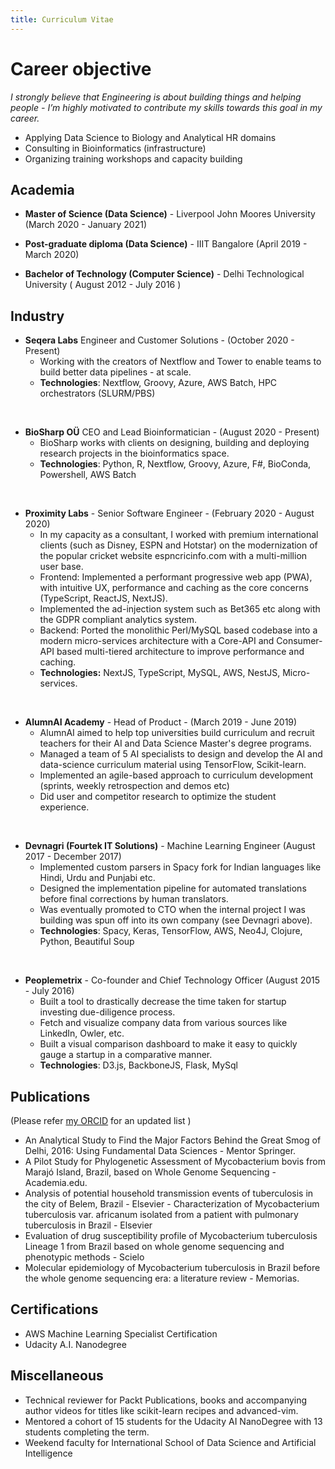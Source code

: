 ```yaml
---
title: Curriculum Vitae
---
```


<!-- TODO: ADD PDF COPY  -->

<!-- TODO: Add social media profiles -->

# Career objective

_I strongly believe that Engineering is about building things and helping people -
I’m highly motivated to contribute my skills towards this goal in my career._

- Applying Data Science to Biology and Analytical HR domains
- Consulting in Bioinformatics (infrastructure)
- Organizing training workshops and capacity building

## Academia

- **Master of Science (Data Science)** - Liverpool John Moores University (March 2020 - January 2021)

- **Post-graduate diploma (Data Science)** - IIIT Bangalore (April 2019 - March 2020)

- **Bachelor of Technology (Computer Science)** - Delhi Technological University ( August 2012 - July 2016 )

## Industry

- **Seqera Labs** Engineer and Customer Solutions -  (October 2020 - Present)
  - Working with the creators of Nextflow and Tower to enable teams to build better data pipelines - at scale.
  - **Technologies**: Nextflow, Groovy, Azure, AWS Batch, HPC orchestrators (SLURM/PBS)

<br />

- **BioSharp OÜ** CEO and Lead Bioinformatician - (August 2020 - Present)
  - BioSharp works with clients on designing, building and deploying research projects in the bioinformatics space.
  - **Technologies**: Python, R, Nextflow, Groovy, Azure, F#, BioConda, Powershell, AWS Batch

<br />

- **Proximity Labs** - Senior Software Engineer - (February 2020 - August 2020)
  - In my capacity as a consultant, I worked with premium international clients (such as Disney, ESPN and Hotstar) on the modernization of the popular cricket website espncricinfo.com with a multi-million user base.
  - Frontend: Implemented a performant progressive web app (PWA), with intuitive UX, performance and caching as the core concerns (TypeScript, ReactJS, NextJS).
  - Implemented the ad-injection system such as Bet365 etc along with the GDPR compliant analytics system.
  - Backend: Ported the monolithic Perl/MySQL based codebase into a modern micro-services architecture with a Core-API and Consumer-API based multi-tiered architecture to improve performance and caching.
  - **Technologies:** NextJS, TypeScript, MySQL, AWS, NestJS, Micro-services.

<br />

- **AlumnAI Academy** - Head of Product - (March 2019 - June 2019)
  - AlumnAI aimed to help top universities build curriculum and recruit teachers for their AI and Data Science Master's degree programs.
  - Managed a team of 5 AI specialists to design and develop the AI and data-science curriculum material using TensorFlow, Scikit-learn.
  - Implemented an agile-based approach to curriculum development (sprints, weekly retrospection and demos etc)
  - Did user and competitor research to optimize the student experience.

<br />

- **Devnagri (Fourtek IT Solutions)** - Machine Learning Engineer (August 2017 - December 2017)
  - Implemented custom parsers in Spacy fork for Indian languages like Hindi, Urdu and Punjabi etc.
  - Designed the implementation pipeline for automated translations before final corrections by human translators.
  - Was eventually promoted to CTO when the internal project I was building was spun off into its own company (see Devnagri above).
  - **Technologies**: Spacy, Keras, TensorFlow, AWS, Neo4J, Clojure, Python, Beautiful Soup

<br />

- **Peoplemetrix**  - Co-founder and Chief Technology Officer (August 2015 - July 2016)
  - Built a tool to drastically decrease the time taken for startup investing due-diligence process.
  - Fetch and visualize company data from various sources like LinkedIn, Owler, etc.
  - Built a visual comparison dashboard to make it easy to quickly gauge a startup in a comparative manner.
  - **Technologies**: D3.js, BackboneJS, Flask, MySql

## Publications

(Please refer [my ORCID](https://orcid.org/0000-0002-6402-6993) for an updated list )

- An Analytical Study to Find the Major Factors Behind the Great Smog of Delhi, 2016: Using Fundamental Data Sciences - Mentor Springer.
- A Pilot Study for Phylogenetic Assessment of Mycobacterium bovis from Marajó Island, Brazil, based on Whole Genome Sequencing - Academia.edu.
- Analysis of potential household transmission events of tuberculosis in the city of Belem, Brazil - Elsevier - Characterization of Mycobacterium tuberculosis var. africanum isolated from a patient with pulmonary tuberculosis in Brazil - Elsevier
- Evaluation of drug susceptibility profile of Mycobacterium tuberculosis Lineage 1 from Brazil based on whole genome sequencing and phenotypic methods - Scielo
- Molecular epidemiology of Mycobacterium tuberculosis in Brazil before the whole genome sequencing era: a literature review - Memorias.

## Certifications

- AWS Machine Learning Specialist Certification
- Udacity A.I. Nanodegree

<!-- ## Open-source contributions -->
<!-- Add Github activity graph -->
<!-- Mention noteworthy contributions -->
<!-- TODO Add Github activity graph -->

## Miscellaneous

- Technical reviewer for Packt Publications, books and accompanying author videos for titles like scikit-learn recipes and advanced-vim.
- Mentored a cohort of 15 students for the Udacity AI NanoDegree with 13 students completing the term.
- Weekend faculty for International School of Data Science and Artificial Intelligence

<!-- ## Interviews -->
